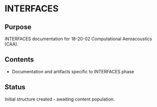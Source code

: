 # INTERFACES

## Purpose
INTERFACES documentation for 18-20-02 Computational Aeroacoustics (CAA).

## Contents
- Documentation and artifacts specific to INTERFACES phase

## Status
Initial structure created - awaiting content population.

